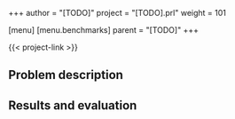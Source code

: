 +++
author = "[TODO]"
project = "[TODO].prl"
weight = 101

[menu]
  [menu.benchmarks]
    parent = "[TODO]"
+++

{{< project-link >}}

## Problem description



## Results and evaluation
